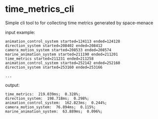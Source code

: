 # time_metrics_cli

Simple cli tool to for collecting time metrics generated by space-menace

input example:
```
animation_control_system started=124113 ended=124128
direction_system started=208402 ended=208412
camera_motion_system started=208533 ended=208574
marine_animation_system started=211190 ended=211201
time_metrics started=211231 ended=211258
animation_control_system started=252142 ended=252160
direction_system started=253160 ended=253166

...
```

output:
```
time_metrics:  219.039ms;  0.328%;
direction_system:  198.718ms;  0.298%;
animation_control_system:  162.823ms;  0.244%;
camera_motion_system:  76.894ms;  0.115%;
marine_animation_system:  63.889ms;  0.096%;
```
